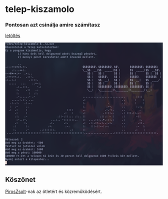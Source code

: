 # telep-kiszamolo

### Pontosan azt csinálja amire számítasz
[letöltés](https://github.com/Lothiard/telep-kiszamolo/releases)

![preview](preview.png)

## Köszönet
[PirosZsolt](https://github.com/PirosZsolt)-nak az ötletért és közreműködésért.
